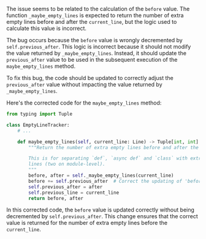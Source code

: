 The issue seems to be related to the calculation of the `before` value. The function `_maybe_empty_lines` is expected to return the number of extra empty lines before and after the `current_line`, but the logic used to calculate this value is incorrect.

The bug occurs because the `before` value is wrongly decremented by `self.previous_after`. This logic is incorrect because it should not modify the value returned by `_maybe_empty_lines`. Instead, it should update the `previous_after` value to be used in the subsequent execution of the `maybe_empty_lines` method.

To fix this bug, the code should be updated to correctly adjust the `previous_after` value without impacting the value returned by `_maybe_empty_lines`.

Here's the corrected code for the `maybe_empty_lines` method:

```python
from typing import Tuple

class EmptyLineTracker:
    # ...

    def maybe_empty_lines(self, current_line: Line) -> Tuple[int, int]:
        """Return the number of extra empty lines before and after the `current_line`.

        This is for separating `def`, `async def` and `class` with extra empty
        lines (two on module-level).
        """
        before, after = self._maybe_empty_lines(current_line)
        before += self.previous_after  # Correct the updating of 'before' value
        self.previous_after = after
        self.previous_line = current_line
        return before, after
```

In this corrected code, the `before` value is updated correctly without being decremented by `self.previous_after`. This change ensures that the correct value is returned for the number of extra empty lines before the `current_line`.